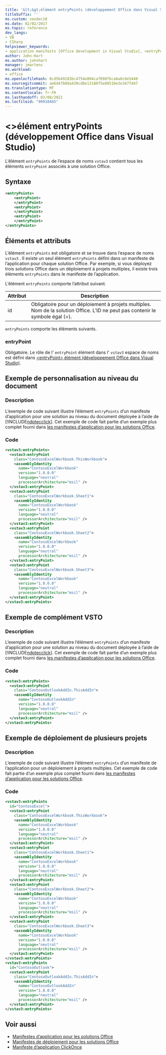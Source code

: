 ```yaml
---
title: '&lt;&gt;élément entryPoints (développement Office dans Visual Studio)'
titleSuffix: ''
ms.custom: seodec18
ms.date: 02/02/2017
ms.topic: reference
dev_langs:
- VB
- CSharp
helpviewer_keywords:
- application manifests [Office development in Visual Studio], <entryPoints> element
author: John-Hart
ms.author: johnhart
manager: jmartens
ms.workload:
- office
ms.openlocfilehash: 0cd5b49183bc4754e894caf898f6ca6a0c0e5440
ms.sourcegitcommit: ae6d47b09a439cd0e13180f5e89510e3e347fd47
ms.translationtype: MT
ms.contentlocale: fr-FR
ms.lasthandoff: 02/08/2021
ms.locfileid: "99910445"
---
```

# <a name="ltentrypointsgt-element-office-development-in-visual-studio"></a>&lt;&gt;élément entryPoints (développement Office dans Visual Studio)
  L’élément `entryPoints` de l’espace de noms `vstav3` contient tous les éléments `entryPoint` associés à une solution Office.

## <a name="syntax"></a>Syntaxe

```xml
<entryPoints>
    <entryPoint>
    </entryPoint>
    <entryPoint>
    </entryPoint>
    <entryPoint>
    </entryPoint>
</entryPoints>
```

## <a name="elements-and-attributes"></a>Éléments et attributs
 L’élément `entryPoints` est obligatoire et se trouve dans l’espace de noms `vstav3` . Il existe un seul élément `entryPoints` défini dans un manifeste de l’application pour chaque solution Office. Par exemple, si vous déployez trois solutions Office dans un déploiement à projets multiples, il existe trois éléments `entryPoints` dans le manifeste de l’application.

 L’élément `entryPoints` comporte l’attribut suivant.

|Attribut|Description|
|---------------|-----------------|
|id|Obligatoire pour un déploiement à projets multiples. Nom de la solution Office. L’ID ne peut pas contenir le symbole égal (=).|

 `entryPoints` comporte les éléments suivants.

### <a name="entrypoint"></a>entryPoint
 Obligatoire. Le rôle de l' `entryPoint` élément dans l' `vstav3` espace de noms est défini dans [&#60;entryPoint&#62; élément &#40;développement Office dans Visual Studio&#41;](../vsto/entrypoint-element-office-development-in-visual-studio.md).

## <a name="document-level-customization-example"></a>Exemple de personnalisation au niveau du document

### <a name="description"></a>Description
 L’exemple de code suivant illustre l’élément `entryPoints` d’un manifeste d’application pour une solution au niveau du document déployée à l’aide de [!INCLUDE[ndptecclick](../vsto/includes/ndptecclick-md.md)]. Cet exemple de code fait partie d’un exemple plus complet fourni dans [les manifestes d’application pour les solutions Office](../vsto/application-manifests-for-office-solutions.md).

### <a name="code"></a>Code

```xml
<vstav3:entryPoints>
  <vstav3:entryPoint
    class="ContosoExcelWorkbook.ThisWorkbook">
    <assemblyIdentity
      name="ContosoExcelWorkbook"
      version="1.0.0.0"
      language="neutral"
      processorArchitecture="msil" />
  </vstav3:entryPoint>
  <vstav3:entryPoint
    class="ContosoExcelWorkbook.Sheet1">
    <assemblyIdentity
      name="ContosoExcelWorkbook"
      version="1.0.0.0"
      language="neutral"
      processorArchitecture="msil" />
  </vstav3:entryPoint>
  <vstav3:entryPoint
    class="ContosoExcelWorkbook.Sheet2">
    <assemblyIdentity
      name="ContosoExcelWorkbook"
      version="1.0.0.0"
      language="neutral"
      processorArchitecture="msil" />
  </vstav3:entryPoint>
  <vstav3:entryPoint
    class="ContosoExcelWorkbook.Sheet3">
    <assemblyIdentity
      name="ContosoExcelWorkbook"
      version="1.0.0.0"
      language="neutral"
      processorArchitecture="msil" />
  </vstav3:entryPoint>
</vstav3:entryPoints>
```

## <a name="vsto-add-in-example"></a>Exemple de complément VSTO

### <a name="description"></a>Description
 L’exemple de code suivant illustre l’élément `entryPoints` d’un manifeste d’application pour une solution au niveau du document déployée à l’aide de [!INCLUDE[ndptecclick](../vsto/includes/ndptecclick-md.md)]. Cet exemple de code fait partie d’un exemple plus complet fourni dans [les manifestes d’application pour les solutions Office](../vsto/application-manifests-for-office-solutions.md).

### <a name="code"></a>Code

```xml
<vstav3:entryPoints>
  <vstav3:entryPoint
    class="ContosoOutlookAddIn.ThisAddIn">
    <assemblyIdentity
      name="ContosoOutlookAddIn"
      version="1.0.0.0"
      language="neutral"
      processorArchitecture="msil" />
  </vstav3:entryPoint>
</vstav3:entryPoints>
```

## <a name="multi-project-deployment-example"></a>Exemple de déploiement de plusieurs projets

### <a name="description"></a>Description
 L’exemple de code suivant illustre l’élément `entryPoints` d’un manifeste de l’application pour un déploiement à projets multiples. Cet exemple de code fait partie d’un exemple plus complet fourni dans [les manifestes d’application pour les solutions Office](../vsto/application-manifests-for-office-solutions.md).

### <a name="code"></a>Code

```xml
<vstav3:entryPoints
  id="ContosoExcel">
  <vstav3:entryPoint
    class="ContosoExcelWorkbook.ThisWorkbook">
    <assemblyIdentity
      name="ContosoExcelWorkbook"
      version="1.0.0.0"
      language="neutral"
      processorArchitecture="msil" />
  </vstav3:entryPoint>
  <vstav3:entryPoint
    class="ContosoExcelWorkbook.Sheet1">
    <assemblyIdentity
      name="ContosoExcelWorkbook"
      version="1.0.0.0"
      language="neutral"
      processorArchitecture="msil" />
  </vstav3:entryPoint>
  <vstav3:entryPoint
    class="ContosoExcelWorkbook.Sheet2">
    <assemblyIdentity
      name="ContosoExcelWorkbook"
      version="1.0.0.0"
      language="neutral"
      processorArchitecture="msil" />
  </vstav3:entryPoint>
  <vstav3:entryPoint
    class="ContosoExcelWorkbook.Sheet3">
    <assemblyIdentity
      name="ContosoExcelWorkbook"
      version="1.0.0.0"
      language="neutral"
      processorArchitecture="msil" />
  </vstav3:entryPoint>
</vstav3:entryPoints>
<vstav3:entryPoints
  id="ContosoOutlook">
  <vstav3:entryPoint
    class="ContosoOutlookAddIn.ThisAddIn">
    <assemblyIdentity
      name="ContosoOutlookAddIn"
      version="1.0.0.0"
      language="neutral"
      processorArchitecture="msil" />
  </vstav3:entryPoint>
</vstav3:entryPoints>
```

## <a name="see-also"></a>Voir aussi

- [Manifestes d’application pour les solutions Office](../vsto/application-manifests-for-office-solutions.md)
- [Manifestes de déploiement pour les solutions Office](../vsto/deployment-manifests-for-office-solutions.md)
- [Manifeste d’application ClickOnce](../deployment/clickonce-application-manifest.md)